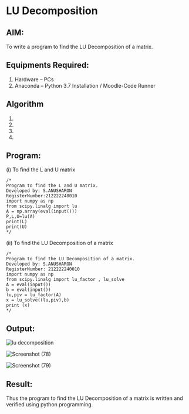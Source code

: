 # LU Decomposition 

## AIM:
To write a program to find the LU Decomposition of a matrix.

## Equipments Required:
1. Hardware – PCs
2. Anaconda – Python 3.7 Installation / Moodle-Code Runner

## Algorithm
1. 
2. 
3. 
4. 

## Program:
(i) To find the L and U matrix
```
/*
Program to find the L and U matrix.
Developed by: S.ANUSHARON
RegisterNumber:212222240010
import numpy as np
from scipy.linalg import lu
A = np.array(eval(input()))
P,L,U=lu(A)
print(L)
print(U)
*/
```
(ii) To find the LU Decomposition of a matrix
```
/*
Program to find the LU Decomposition of a matrix.
Developed by: S.ANUSHARON
RegisterNumber: 212222240010
import numpy as np
from scipy.linalg import lu_factor , lu_solve
A = eval(input())
b = eval(input())
lu,piv = lu_factor(A)
x = lu_solve((lu,piv),b)
print (x)
*/
```

## Output:
![lu decomposition]()

![Screenshot (78)](https://github.com/Anusharonselva/LU-Decomposition/assets/119405600/c5383cc5-57ae-4f07-9873-f1f37b06f530)

![Screenshot (79)](https://github.com/Anusharonselva/LU-Decomposition/assets/119405600/cfee562f-cff3-401a-a311-807f7d9d374b)



## Result:
Thus the program to find the LU Decomposition of a matrix is written and verified using python programming.


